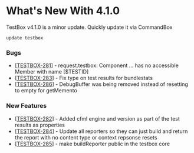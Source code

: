 # What's New With 4.1.0

TestBox v4.1.0 is a minor update. Quickly update it via CommandBox

```text
update testbox
```

### Bugs

* \[[TESTBOX-281](https://ortussolutions.atlassian.net/browse/TESTBOX-281)\] - request.testbox:  Component ... has no accessible Member with name \[$TESTID\]
* \[[TESTBOX-283](https://ortussolutions.atlassian.net/browse/TESTBOX-283)\] - Fix type on test results for bundlestats
* \[[TESTBOX-286](https://ortussolutions.atlassian.net/browse/TESTBOX-286)\] - DebugBuffer was being removed instead of resetting to empty for getMemento

### New Features

* \[[TESTBOX-282](https://ortussolutions.atlassian.net/browse/TESTBOX-282)\] - Added cfml engine and version as part of the test results as properties
* \[[TESTBOX-284](https://ortussolutions.atlassian.net/browse/TESTBOX-284)\] - Update all reporters so they can just build and return the report with no content type or context repsonse resets
* \[[TESTBOX-285](https://ortussolutions.atlassian.net/browse/TESTBOX-285)\] - make buildReporter public in the testbox core

